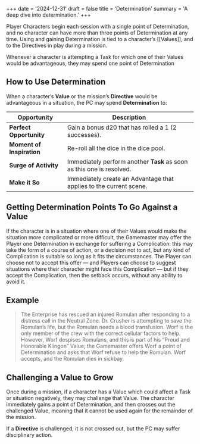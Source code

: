 +++
date = '2024-12-31'
draft = false
title = 'Determination'
summary = 'A deep dive into determination.'
+++

Player Characters begin each session with a single point of Determination, and no character can have more than three points of Determination at any time. Using and gaining Determination is tied to a character’s [[Values]], and to the Directives in play during a mission.

Whenever a character is attempting a Task for which one of their Values would be advantageous, they may spend one point of Determination

## How to Use Determination

When a character’s **Value** or the mission’s **Directive** would be advantageous in a situation, the PC may spend **Determination** to:

| **Opportunity**          | **Description**                                                                 |
|---------------------------|---------------------------------------------------------------------------------|
| **Perfect Opportunity**   | Gain a bonus d20 that has rolled a 1 (2 successes).                             |
| **Moment of Inspiration** | Re-roll all the dice in the dice pool.                                          |
| **Surge of Activity**     | Immediately perform another **Task** as soon as this one is resolved.           |
| **Make it So**            | Immediately create an Advantage that applies to the current scene.          |

## Getting Determination Points To Go Against a Value

If the character is in a situation where one of their Values would make the situation more complicated or more difficult, the Gamemaster may offer the Player one Determination in exchange for suffering a Complication: this may take the form of a course of action, or a decision not to act, but any kind of Complication is suitable so long as it fits the circumstances. The Player can choose not to accept this offer — and Players can choose to suggest situations where their character might face this Complication — but if they accept the Complication, then the setback occurs, without any ability to avoid it.

## Example

> The Enterprise has rescued an injured Romulan after responding to a distress call in the Neutral Zone. Dr. Crusher is attempting to save the Romulan’s life, but the Romulan needs a blood transfusion. Worf is the only member of the crew with the correct cellular factors to help. However, Worf despises Romulans, and this is part of his “Proud and Honorable Klingon” Value; the Gamemaster offers Worf a point of Determination and asks that Worf refuse to help the Romulan. Worf accepts, and the Romulan dies in sickbay.

## Challenging a Value to Grow

Once during a mission, if a character has a Value which could affect a Task or situation negatively, they may challenge that Value. The character immediately gains a point of Determination, and then crosses out the challenged Value, meaning that it cannot be used again for the remainder of the mission.

If a **Directive** is challenged, it is not crossed out, but the PC may suffer disciplinary action.

